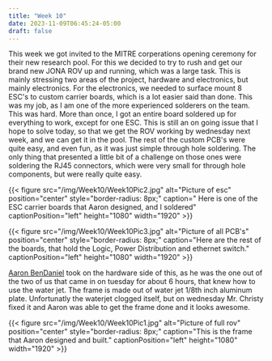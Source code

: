 ```yaml
---
title: "Week 10"
date: 2023-11-09T06:45:24-05:00
draft: false
---
```


This week we got invited to the MITRE corperations opening ceremony for their new research pool. For this we decided to try to rush and get our brand new JONA ROV up and running, which was a large task. This is mainly stressing two areas of the project, hardware and electronics, but mainly electronics. For the electronics, we needed to surface mount 8 ESC's to custom carrier boards, which is a lot easier said than done. This was my job, as I am one of the more experienced solderers on the team. This was hard. More than once, I got an entire board soldered up for everything to work, except for one ESC. This is still an on going issue that I hope to solve today, so that we get the ROV working by wednesday next week, and we can get it in the pool. The rest of the custom PCB's were quite easy, and even fun, as it was just simple through hole soldering. The only thing that presented a little bit of a challenge on those ones were soldering the RJ45 connectors, which were very small for through hole components, but were really quite easy. 

{{< figure src="/img/Week10/Week10Pic2.jpg" alt="Picture of esc" position="center" style="border-radius: 8px;" caption=" Here is one of the ESC carrier boards that Aaron designed, and I soldered" captionPosition="left" height="1080" width="1920" >}}

{{< figure src="/img/Week10/Week10Pic3.jpg" alt="Picture of all PCB's" position="center" style="border-radius: 8px;" caption="Here are the rest of the boards, that hold the Logic, Power Distribution and ethernet switch." captionPosition="left" height="1080" width="1920" >}}

[Aaron BenDaniel](https://aaronbendaniel.wordpress.com/) took on the hardware side of this, as he was the one out of the two of us that came in on tuesday for about 6 hours, that knew how to use the water jet. The frame is made out of water jet 1/8th inch aluminum plate. Unfortunatly the waterjet clogged itself, but on wednesday Mr. Christy fixed it and Aaron was able to get the frame done and it looks awesome. 

{{< figure src="/img/Week10/Week10Pic1.jpg" alt="Picture of full rov" position="center" style="border-radius: 8px;" caption="This is the frame that Aaron designed and built." captionPosition="left" height="1080" width="1920" >}}



